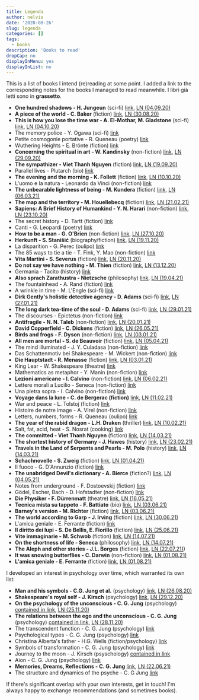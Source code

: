 ```yaml
---
title: Legenda
author: nelvis
date: '2020-08-26'
slug: legenda
categories: []
tags:
  - books
description: 'Books to read'
dropCap: no
displayInMenu: yes
displayInList: no
---
```


This is a list of books I intend (re)reading at some point. I added a link to the corresponding notes for the books I managed to read meanwhile. I libri già letti sono in **grassetto**.

* **One hundred shadows - H. Jungeun** (sci-fi) [link](https://www.goodreads.com/book/show/30967023-one-hundred-shadows), [LN (04.09.20)](https://naelvis.github.io/refactored-happiness/posts/one-hundred-shadows-h-jungeun/)
* **A piece of the world - C. Baker** (fiction) [link](https://www.goodreads.com/book/show/30255942-a-piece-of-the-world), [LN (30.08.20)](https://naelvis.github.io/refactored-happiness/posts/a-piece-of-the-world-c-baker/)
* **This is how you lose the time war - A. El-Mothar, M. Gladstone** (sci-fi) [link](https://www.goodreads.com/book/show/43352954-this-is-how-you-lose-the-time-war), [LN (04.10.20)](https://naelvis.github.io/refactored-happiness/posts/this-is-how-you-lose-the-time-war-a-el-mohtar-m-gladstone/)
* The memory police - Y. Ogawa (sci-fi) [link](https://www.goodreads.com/book/show/37004370-the-memory-police)
* Petite cosmogonie portative - R. Queneau (poetry) [link](https://www.goodreads.com/book/show/9671378-piccola-cosmogonia-portatile)
* Wuthering Heights - E. Brönte (fiction) [link](https://www.goodreads.com/book/show/6185.Wuthering_Heights)
* **Concerning the spiritual in art - W. Kandinsky** (non-fiction) [link](https://www.goodreads.com/book/show/857502.Concerning_the_Spiritual_in_Art), [LN (29.09.20)](https://naelvis.github.io/refactored-happiness/posts/concerning-the-spiritual-in-art-w-kandinskij/)
* **The sympathizer - Viet Thanh Nguyen** (fiction) [link](https://www.goodreads.com/book/show/23168277-the-sympathizer), [LN (19.09.20)](https://naelvis.github.io/refactored-happiness/posts/the-sympathizer-viet-thanh-nguyen/)
* Parallel lives - Plutarch (bio) [link](https://www.goodreads.com/book/show/3679100-parallel-lives)
* **The evening and the morning - K. Follett** (fiction) [link](https://www.goodreads.com/book/show/49239093-the-evening-and-the-morning), [LN (10.10.20)](https://naelvis.github.io/refactored-happiness/posts/the-evening-and-the-morning-k-follett/)
* L'uomo e la natura - Leonardo da Vinci (non-fiction) [link](https://www.goodreads.com/book/show/27856484-l-uomo-e-la-natura)
* **The unbearable lightness of being - M. Kundera** (fiction) [link](https://www.goodreads.com/book/show/9717.The_Unbearable_Lightness_of_Being), [LN (06.03.21)](https://naelvis.github.io/refactored-happiness/posts/the-unbearable-lightness-of-being-m-kundera/)
* **The map and the territory -  M. Houellebecq** (fiction) [link](https://www.goodreads.com/da/book/show/11744709-the-map-and-the-territory), [LN (21.02.21)](https://naelvis.github.io/refactored-happiness/posts/the-map-and-the-territory-m-houellebecq/)
* **Sapiens: A Brief History of Humankind - Y. N. Harari** (non-fiction) [link](https://www.goodreads.com/book/show/23692271-sapiens), [LN (23.10.20)](https://naelvis.github.io/refactored-happiness/posts/sapiens-y-n-harari)
* The secret history - D. Tartt (fiction) [link](https://www.goodreads.com/book/show/29044.The_Secret_History)
* Canti - G. Leopardi (poetry) [link](https://www.goodreads.com/book/show/7960968-canti)
* **How to be a man - G. O'Brien** (non-fiction) [link](https://www.goodreads.com/book/show/9186359-how-to-be-a-man), [LN (27.10.20)](https://naelvis.github.io/refactored-happiness/posts/how-to-be-a-man-g-o-brien)
* **Herkunft - S. Stanišić** (biography/fiction) [link](https://www.goodreads.com/en/book/show/44429051-herkunft), [LN (19.11.20)](https://naelvis.github.io/refactored-happiness/posts/herkunft-s-stanišić/)
* La disparition - G. Perec (oulipo) [link](https://www.goodreads.com/book/show/28294.A_Void)
* The 85 ways to tie a tie - T. Fink, Y. Mao (non-fiction) [link](https://www.goodreads.com/book/show/1535620.The_85_ways_to_tie_a_tie)
* **Vita Martini - S. Severus** (fiction) [link](https://www.goodreads.com/book/show/25346297-the-life-of-saint-martin), [LN (20.11.20)](https://naelvis.github.io/refactored-happiness/posts/the-life-of-saint-martin-s-severus/)
* **Do not say we have nothing - M. Thien** (fiction) [link](https://www.goodreads.com/book/show/31549906-do-not-say-we-have-nothing), [LN (13.12.20)](https://naelvis.github.io/refactored-happiness/posts/do-not-say-we-have-nothing-m-thien/)
* Germania - Tacito (history) [link](https://www.goodreads.com/book/show/29445223-germania)
* **Also sprach Zarathustra - Nietzsche** (philosophy) [link](https://www.goodreads.com/book/show/55805236-also-sprach-zarathustra),
[LN (19.04.21)](https://naelvis.github.io/refactored-happiness/posts/also-sprach-zarathustra-f-nietzsche/)
* The fountainhead - A. Rand (fiction) [link](https://www.goodreads.com/book/show/2122.The_Fountainhead)
* A wrinkle in time - M. L'Engle (sci-fi) [link](https://www.goodreads.com/book/show/33574273-a-wrinkle-in-time)
* **Dirk Gently's holistic detective agency - D. Adams** (sci-fi) [link](https://www.goodreads.com/book/show/365.Dirk_Gently_s_Holistic_Detective_Agency), [LN (27.01.21)](https://naelvis.github.io/refactored-happiness/posts/dirk-gently-s-holistic-detective-agency-d-adams)
* **The long dark tea-time of the soul - D. Adams** (sci-fi) [link](https://www.goodreads.com/book/show/357.The_Long_Dark_Tea_Time_of_the_Soul), [LN (29.01.21)](https://naelvis.github.io/the-long-dark-tea-time-of-the-soul-d-adams)
* The discourses - Epictetus (non-fiction) [link](https://www.goodreads.com/book/show/1045017.The_Discourses)
* **Antifragile - N. N. Taleb** (non-fiction) [link](https://www.goodreads.com/book/show/13530973-antifragile), [LN (20.01.21)](https://naelvis.github.io/refactored-happiness/posts/antifragile-n-n-taleb)
* **David Copperfield - C. Dickens** (fiction) [link](https://www.goodreads.com/book/show/58696.David_Copperfield), [LN (26.05.21)](https://naelvis.github.io/refactored-happiness/posts/david-copperfield-c-dickens)
* **Birds and frogs - F. Dyson** (non-fiction) [link](https://www.ams.org/notices/200902/rtx090200212p.pdf), [LN (03.01.21)](https://naelvis.github.io/refactored-happiness/posts/birds-and-frogs-f-dyson)
* **All men are mortal - S. de Beauvoir** (fiction) [link](https://www.goodreads.com/book/show/152057.All_Men_Are_Mortal), [LN (05.04.21)](https://naelvis.github.io/refactored-happiness/posts/all-men-are-mortal-s-de-beauvoir)
* The mind illuminated - J. Y. Culadasa (non-fiction) [link](https://www.goodreads.com/book/show/25942786-the-mind-illuminated)
* Das Schattenmotiv bei Shakespeare - M. Wickert (non-fiction) [link](https://www.degruyter.com/view/journals/angl/71/Jahresband/article-p274.xml?language=en)
* **Die Hauptstadt - R. Menasse** (fiction) [link](https://www.goodreads.com/book/show/35969335-die-hauptstadt), [LN (03.01.21)](https://naelvis.github.io/refactored-happiness/posts/die-hauptstadt-r-menasse)
* King Lear - W. Shakespeare (theatre) [link](https://www.goodreads.com/book/show/12938.King_Lear)
* Mathematics as metaphor - Y. Manin (non-fiction) [link](https://www.goodreads.com/book/show/2512183.Mathematics_as_Metaphor)
* **Lezioni americane - I. Calvino** (non-fiction) [link](https://www.goodreads.com/sl/book/show/36528565-lezioni-americane), [LN (06.02.21)](https://naelvis.github.io/refactored-happiness/posts/lezioni-americane-i-calvino)
* Lettere morali a Lucilio - Seneca (non-fiction) [link](https://www.goodreads.com/book/show/44151729-epistulae-morales-ad-lucilium-briefe-an-lucilius-ber-ethik)
* Una pietra sopra - I. Calvino (non-fiction) [link](https://www.goodreads.com/book/show/73527.Una_pietra_sopra)
* **Voyage dans la lune - C. de Bergerac (fiction)** [link](https://www.goodreads.com/book/show/1424753.Voyage_dans_la_Lune), [LN (11.02.21)](https://naelvis.github.io/refactored-happiness/posts/voyage-dans-la-lune-c-de-bergerac/)
* War and peace - L. Tolstoj (fiction) [link](https://www.goodreads.com/book/show/656.War_and_Peace)
* Histoire de notre image - A. Virel (non-fiction) [link](https://www.goodreads.com/book/show/25046086-histoire-de-notre-image)
* Letters, numbers, forms - R. Queneau (oulipo) [link](https://www.goodreads.com/book/show/1124362.Letters_Numbers_Forms)
* **The year of the rabid dragon - L.H. Draken** (thriller) [link](https://www.goodreads.com/book/show/41883908-the-year-of-the-rabid-dragon), [LN (10.02.21)](https://naelvis.github.io/refactored-happiness/posts/the-year-of-the-rabid-dragon-l-h-draken/)
* Salt, fat, acid, heat - S. Nosrat (cooking) [link](https://www.goodreads.com/en/book/show/30753841)
* **The committed - Viet Thanh Nguyen** (fiction) [link](https://www.goodreads.com/en/book/show/52260627-the-committed), [LN (14.03.21)](https://naelvis.github.io/refactored-happiness/posts/the-committed-viet-thanh-nguyen/)
* **The shortest history of Germany - J. Hawes** (history) [link](https://www.goodreads.com/book/show/34757960-the-shortest-history-of-germany), [LN (23.02.21)](https://naelvis.github.io/refactored-happiness/posts/the-shortest-history-of-germany-j-hawes/)
* **Travels in the Land of Serpents and Pearls - M. Polo** (history) [link](https://www.goodreads.com/en/book/show/24874350), [LN (14.03.21)](https://naelvis.github.io/refactored-happiness/posts/travels-in-the-land-of-serpents-and-pearls-m-polo/) 
* **Schachnovelle - S. Zweig** (fiction) [link](https://www.goodreads.com/book/show/59151.Chess_Story), [LN (01.04.21)](https://naelvis.github.io/refactored-happiness/posts/the-shortest-history-of-germany-j-hawes/)
* Il fuoco - G. D'Annunzio (fiction) [link](https://www.goodreads.com/it/book/show/36001403-il-fuoco)
* **The unabridged Devil's dictionary - A. Bierce** (fiction?) [link](https://www.goodreads.com/book/show/49256.The_Unabridged_Devil_s_Dictionary), [LN (04.05.21)](https://naelvis.github.io/refactored-happiness/posts/the-unabridged-devil-s-dictionary-a-bierce/) 
* Notes from underground - F. Dostoevskij (fiction) [link](https://www.goodreads.com/book/show/49455.Notes_from_Underground)
* Gödel, Escher, Bach - D. Hofstadter (non-fiction) [link](https://www.goodreads.com/book/show/24113.G_del_Escher_Bach)
* **Die Physiker - F. Dürrenmatt** (theatre) [link](https://www.goodreads.com/book/show/452220.Die_Physiker), [LN (16.05.21)](https://naelvis.github.io/refactored-happiness/posts/die-physiker-f-dürrenmatt/)
* **Tecnica mista su tappeto - F. Battiato** (bio) [link](https://www.goodreads.com/book/show/10142170-tecnica-mista-su-tappeto-conversazioni-autobiografiche-con-franco-pulci), [LN (03.06.21)](https://naelvis.github.io/refactored-happiness/posts/tecnica-mista-su-tappeto-f-battiato/) 
* **Barney's version - M. Richter** (fiction) [link](https://www.goodreads.com/book/show/196564.Barney_s_Version), [LN (03.06.21)](https://naelvis.github.io/refactored-happiness/posts/barney-s-version-m-richter/)
* **The world according to Garp - J. Irving** (fiction) [link](https://www.goodreads.com/book/show/7069.The_World_According_to_Garp), [LN (30.06.21)](https://naelvis.github.io/refactored-happiness/posts/the-world-according-to-garp-j-irving/)
* L'amica geniale - E. Ferrante (fiction) [link](https://www.goodreads.com/series/87018-l-amica-geniale)
* **Il diritto dei lupi - S. De Bellis, E. Fiorillo** (fiction) [link](https://www.goodreads.com/book/show/56877018-il-diritto-dei-lupi), [LN (25.06.21)](https://naelvis.github.io/refactored-happiness/posts/il-diritto-dei-lupi-s-de-bellis-e-fiorillo/)
* **Vite immaginarie - M. Schwob** (fiction) [link](https://www.goodreads.com/tr/book/show/16009472-vite-immaginarie), [LN (14.07.21)](https://naelvis.github.io/refactored-happiness/posts/vite-immaginarie-m-schwob/)
* **On the shortness of life - Seneca** (philosophy) [link](https://www.goodreads.com/book/show/97412.On_the_Shortness_of_Life), [LN (14.07.21)](https://naelvis.github.io/refactored-happiness/posts/on-the-shortness-of-life-seneca/)
* **The Aleph and other stories - J.L. Borges** (fiction) [link](https://www.goodreads.com/book/show/5787.The_Aleph_and_Other_Stories), [LN (22.07.21)](https://naelvis.github.io/refactored-happiness/posts/the-aleph-and-other-stories-j-l-borges/))
* **It was snowing butterflies - C. Darwin** (non-fiction) [link](https://www.goodreads.com/en/book/show/24874357-it-was-snowing-butterflies), [LN (01.08.21)](https://naelvis.github.io/refactored-happiness/posts/it-was-snowing-butterflies-c-darwin/)
* **L'amica geniale - E. Ferrante** (fiction) [link](https://www.goodreads.com/series/87018-l-amica-geniale), [LN (01.08.21)]()

I developed an interest in psychology over time, which warranted its own list:

* **Man and his symbols - C.G. Jung et al.** (psychology) [link](https://www.goodreads.com/book/show/123632.Man_and_His_Symbols), [LN (26.08.20)](https://naelvis.github.io/refactored-happiness/posts/man-and-his-symbols-c-g-jung-et-al/)
* **Shakespeare's royal self - J. Kirsch** (psychology) [link](https://www.goodreads.com/book/show/4624552-shakespeare-s-royal-self), [LN (29.12.20)](https://naelvis.github.io/refactored-happiness/posts/shakespeare-s-royal-self-j-kirsch)
* **On the psychology of the unconscious - C. G. Jung** (psychology) [contained in link](https://www.goodreads.com/book/show/859808.Two_Essays_on_Analytical_Psychology), [LN (25.11.20)](https://naelvis.github.io/refactored-happiness/posts/on-the-psychology-of-the-unconscious-c-g-jung/)
* **The relations between the ego and the unconscious - C. G. Jung** (psychology) [contained in link](https://www.goodreads.com/book/show/859808.Two_Essays_on_Analytical_Psychology), [LN (28.11.20)](https://naelvis.github.io/refactored-happiness/posts/the-relations-between-the-ego-and-the-unconscious-c-g-jung/)
* The transcendent function - C. G. Jung (psychology) [link](https://www.goodreads.com/book/show/53316802-the-transcendent-function)
* Psychological types - C. G. Jung (psychology) [link](https://www.goodreads.com/book/show/565806.Psychological_Types)
* Christina Alberta's father - H.G. Wells (fiction/psychology) [link](https://www.goodreads.com/book/show/2703158-christina-alberta-s-father)
* Symbols of transformation - C. G. Jung (psychology) [link](https://www.goodreads.com/book/show/114517.Symbols_of_Transformation)
* Journey to the moon - J. Kirsch (psyschology) [contained in link](https://books.google.it/books/about/Studien_zur_analytischen_Psychologie_C_G.html?id=spD_zQEACAAJ)
* Aion - C. G. Jung (psychology) [link](https://www.goodreads.com/book/show/729924.Aion)
* **Memories, Dreams, Reflections - C. G. Jung** [link](https://www.goodreads.com/book/show/612188.Memories_Dreams_Reflections), [LN (22.06.21)](https://naelvis.github.io/refactored-happiness/posts/memories-dreams-reflections-c-g-jung/)
* The structure and dynamics of the psyche - C. G Jung [link](https://www.goodreads.com/book/show/729914.The_Structure_and_Dynamics_of_the_Psyche)

If there's significant overlap with your own interests, get in touch! I'm always happy to exchange recommendations (and sometimes books).
